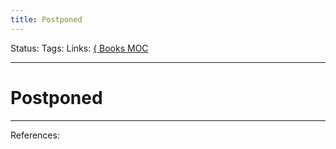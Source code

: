 ```yaml
---
title: Postponed
---
```

Status:
Tags:
Links: [{ Books MOC](out/-books-moc.md)
___
# Postponed

___
References: